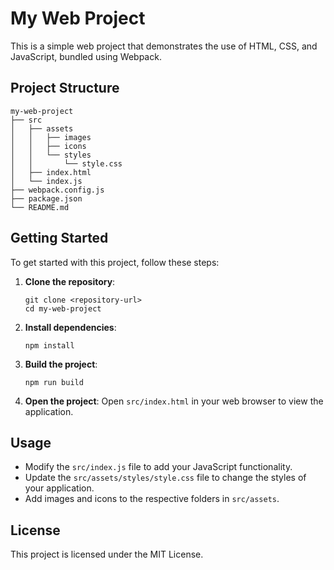 # My Web Project

This is a simple web project that demonstrates the use of HTML, CSS, and JavaScript, bundled using Webpack.

## Project Structure

```
my-web-project
├── src
│   ├── assets
│   │   ├── images
│   │   ├── icons
│   │   └── styles
│   │       └── style.css
│   ├── index.html
│   └── index.js
├── webpack.config.js
├── package.json
└── README.md
```

## Getting Started

To get started with this project, follow these steps:

1. **Clone the repository**:
   ```
   git clone <repository-url>
   cd my-web-project
   ```

2. **Install dependencies**:
   ```
   npm install
   ```

3. **Build the project**:
   ```
   npm run build
   ```

4. **Open the project**:
   Open `src/index.html` in your web browser to view the application.

## Usage

- Modify the `src/index.js` file to add your JavaScript functionality.
- Update the `src/assets/styles/style.css` file to change the styles of your application.
- Add images and icons to the respective folders in `src/assets`.

## License

This project is licensed under the MIT License.